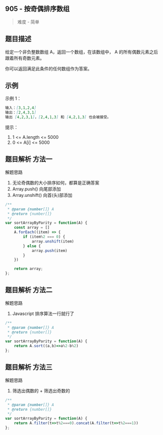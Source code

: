 ## 905 - 按奇偶排序数组

 > 难度 - 简单

## 题目描述
给定一个非负整数数组 A，返回一个数组，在该数组中， A 的所有偶数元素之后跟着所有奇数元素。

你可以返回满足此条件的任何数组作为答案。

## 示例
示例 1：
```markdown
输入：[3,1,2,4]
输出：[2,4,3,1]
输出 [4,2,3,1]，[2,4,1,3] 和 [4,2,1,3] 也会被接受。
```

提示：
1. 1 <= A.length <= 5000
2. 0 <= A[i] <= 5000

## 题目解析 方法一
解题思路
1. 无论奇偶数的大小排序如何，都算是正确答案
2. Array.push() 向尾部添加
3. Array.unshift() 向首(头)部添加

```javascript
/**
 * @param {number[]} A
 * @return {number[]}
 */
var sortArrayByParity = function(A) {
    const array = []
    A.forEach((item) => {
        if (item%2 === 0) {
            array.unshift(item)
        } else {
            array.push(item)
        }
    })

    return array;
};
```

## 题目解析 方法二
解题思路
1. Javascript 排序算法一行就行了

```javascript
/**
 * @param {number[]} A
 * @return {number[]}
 */
var sortArrayByParity = function(A) {
    return A.sort((a,b)=>a%2-b%2)
};
```

## 题目解析 方法三
解题思路
1. 筛选出偶数的 + 筛选出奇数的

```javascript
/**
 * @param {number[]} A
 * @return {number[]}
 */
var sortArrayByParity = function(A) {
    return A.filter(t=>t%2===0).concat(A.filter(t=>t%2===1))
};
```
